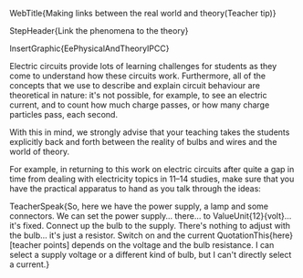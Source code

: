 WebTitle{Making links between the real world and theory(Teacher tip)}

StepHeader{Link the phenomena to the theory}

InsertGraphic{EePhysicalAndTheoryIPCC}

Electric circuits provide lots of learning challenges for students as they come to understand how these circuits work. Furthermore, all of the concepts that we use to describe and explain circuit behaviour are theoretical in nature: it's not possible, for example, to see an electric current, and to count how much charge passes, or how many charge particles pass, each second.

With this in mind, we strongly advise that your teaching takes the students explicitly back and forth between the reality of bulbs and wires and the world of theory.

For example, in returning to this work on electric circuits after quite a gap in time from dealing with electricity topics in 11&ndash;14 studies, make sure that you have the practical apparatus to hand as you talk through the ideas:

TeacherSpeak{So, here we have the power supply, a lamp and some connectors. We can set the power supply&hellip; there&hellip; to ValueUnit{12}{volt}&hellip; it's fixed. Connect up the bulb to the supply. There's nothing to adjust with the bulb&hellip; it's just a resistor. Switch on and the current QuotationThis{here} [teacher points] depends on the voltage and the bulb resistance. I can select a supply voltage or a different kind of bulb, but I can't directly select a current.}

